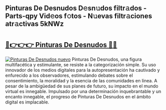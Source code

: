 ## Pinturas De Desnudos D𝚎sn𝚞dos filtr𝚊dos - Parts-qpy Vid𝚎os f𝚘tos - N𝚞evas filtr𝚊ciones atr𝚊ctivas 5kNWz

# <h2><a href="http://mb2k6m.tromn.icu/?c=Pinturas+De+Desnudos">🔗👉👉👉 Pinturas De Desnudos 🔗🔗</a></h2>

[![Pinturas De Desnudos nuevo](https://i.imgur.com/pEAQMta.gif)](http://mb2k6m.tromn.icu/?c=Pinturas+De+Desnudos)
Pinturas De Desnudos, una figura multifacética y estimulante, se resiste a la categorización simple. Su uso innovador de los medios digitales para la autopresentación ha cautivado y enfurecido a los observadores, estimulando debates sobre el consentimiento, la moralidad y la esencia de las comunidades en línea. A pesar de la ambigüedad de sus planes de futuro, su impacto en el mundo virtual es innegable. Impulsado por una determinación inquebrantable y un encanto innegable, el progreso de Pinturas De Desnudos en el ámbito digital es implacable.
